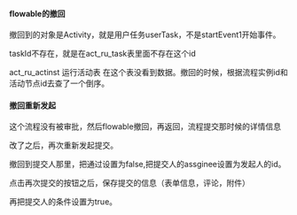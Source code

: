 #### flowable的撤回

撤回到的对象是Activity，就是用户任务userTask，不是startEvent1开始事件。

taskId不存在，就是在act_ru_task表里面不存在这个id

act_ru_actinst 运行活动表 在这个表没看到数据。撤回的时候，根据流程实例id和活动节点id去查了一个倒序。

#### 撤回重新发起

这个流程没有被审批，然后flowable撤回，再返回，流程提交那时候的详情信息

改了之后，再次重新发起提交。

撤回到提交人那里，把通过设置为false,把提交人的assginee设置为发起人的id。

点击再次提交的按钮之后，保存提交的信息（表单信息，评论，附件）

再把提交人的条件设置为true。
